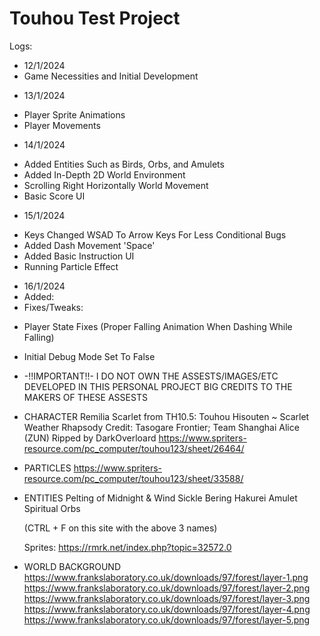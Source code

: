 # Touhou Test Project
Logs:
- 12/1/2024
- Game Necessities and Initial Development
* 13/1/2024
- Player Sprite Animations
- Player Movements
* 14/1/2024
- Added Entities Such as Birds, Orbs, and Amulets
- Added In-Depth 2D World Environment
- Scrolling Right Horizontally World Movement
- Basic Score UI
* 15/1/2024
- Keys Changed WSAD To Arrow Keys For Less Conditional Bugs
- Added Dash Movement 'Space'
- Added Basic Instruction UI
- Running Particle Effect
* 16/1/2024
* Added: 
* Fixes/Tweaks:
- Player State Fixes (Proper Falling Animation When Dashing While Falling)
- Initial Debug Mode Set To False

- -!!IMPORTANT!!-
    I DO NOT OWN THE ASSESTS/IMAGES/ETC DEVELOPED IN THIS PERSONAL PROJECT 
    BIG CREDITS TO THE MAKERS OF THESE ASSESTS

- CHARACTER
    Remilia Scarlet from TH10.5: Touhou Hisouten ~ Scarlet Weather Rhapsody
    Credit: Tasogare Frontier; Team Shanghai Alice (ZUN)
    Ripped by DarkOverloard
    https://www.spriters-resource.com/pc_computer/touhou123/sheet/26464/

- PARTICLES
    https://www.spriters-resource.com/pc_computer/touhou123/sheet/33588/

- ENTITIES
    Pelting of Midnight & Wind Sickle Bering
    Hakurei Amulet 
    Spiritual Orbs
    
    (CTRL + F on this site with the above 3 names)
    
    Sprites:
    https://rmrk.net/index.php?topic=32572.0

- WORLD BACKGROUND
    https://www.frankslaboratory.co.uk/downloads/97/forest/layer-1.png
    https://www.frankslaboratory.co.uk/downloads/97/forest/layer-2.png
    https://www.frankslaboratory.co.uk/downloads/97/forest/layer-3.png
    https://www.frankslaboratory.co.uk/downloads/97/forest/layer-4.png
    https://www.frankslaboratory.co.uk/downloads/97/forest/layer-5.png
